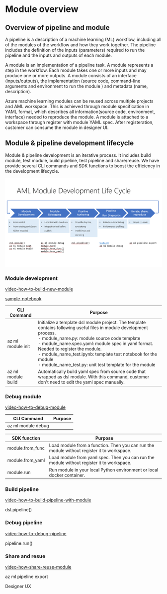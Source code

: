 # Module overview

## Overview of pipeline and module

A pipeline is a description of a machine learning (ML) workflow, including all of the modules of the workflow and how they work together. The pipeline includes the definition of the inputs (parameters) required to run the pipeline and the inputs and outputs of each module.

A module is an implementation of a pipeline task. A module represents a step in the workflow. Each module takes one or more inputs and may produce one or more outputs. A module consists of an interface (inputs/outputs), the implementation (source code, command-line arguments and environment to run the module ) and metadata (name, description).

Azure machine learning modules can be reused across multiple projects and AML workspace. This is achieved through module specification in YAML format, which describes all information(source code, environment, interface) needed to reproduce the module. A module is attached to a workspace through register with module YAML spec. After registeration, customer can consume the module in designer UI. 



## Module & pipeline development lifecycle
Module & pipeline development is an iterative process. It includes build module, test module, build pipeline, test pipeline and share/reuse. We have provide several CLI commands and SDK functions to boost the efficiency in the development lifecycle.

![module-management-lifecycle](./modules/media/module-lifecycle.png)

### Module development

[video-how-to-build-new-module]()

[sample-notebook]()


|CLI Command|Purpose|
| -----------| ----------- |
|az ml module init| Initialize a template dsl module project. The template contains following useful files in module development process. <br /> - module_name.py: module source code template <br /> - module_name.spec.yaml: module spec in yaml format. Needed to register the module. <br /> - module_name_test.ipynb: template test notebook for the module <br /> - module_name_test.py: unit test template for the module  |
|az ml module build|Automatically build yaml spec from source code that wrapped as dsl module. With this command, customer don't need to edit the yaml spec manually. |



### Debug module
[video-how-to-debug-module]()

|CLI Command|Purpose|
| -----------| ----------- |
|az ml module debug||

|SDK function|Purpose|
| -----------| ----------- |
|module.from_func|Load module from a function. Then you can run the module without register it to workspace.|
|module.from_yaml|Load module from yaml spec. Then you can run the module without register it to workspace. |
|module.run|Run module in your local Python environment or local docker container.|





### Build pipeline
[video-how-to-build-pipeline-with-module]()

dsl.pipeline()

### Debug pipeline
[video-how-to-debug-pipeline]()

pipeline.run()

### Share and resue
[video-how-share-reuse-module]()

az ml pipeline export

Designer UX 
